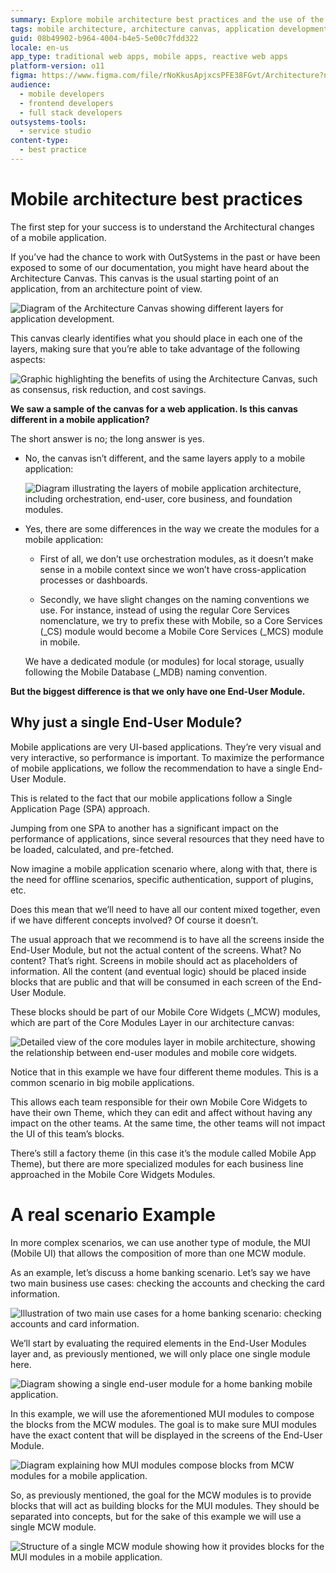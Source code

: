 ```yaml
---
summary: Explore mobile architecture best practices and the use of the Architecture Canvas in OutSystems 11 (O11) for streamlined application development.
tags: mobile architecture, architecture canvas, application development, best practices, module design
guid: 08b49902-b964-4004-b4e5-5e00c7fdd322
locale: en-us
app_type: traditional web apps, mobile apps, reactive web apps
platform-version: o11
figma: https://www.figma.com/file/rNoKkusApjxcsPFE38FGvt/Architecture?node-id=147:352
audience:
  - mobile developers
  - frontend developers
  - full stack developers
outsystems-tools:
  - service studio
content-type:
  - best practice
---
```

# Mobile architecture best practices

The first step for your success is to understand the Architectural changes of a mobile application.

If you’ve had the chance to work with OutSystems in the past or have been exposed to some of our documentation, you might have heard about the Architecture Canvas. This canvas is the usual starting point of an application, from an architecture point of view.

![Diagram of the Architecture Canvas showing different layers for application development.](images/how_to_build_mobile_app_0.png "Architecture Canvas Overview")

This canvas clearly identifies what you should place in each one of the layers, making sure that you’re able to take advantage of the following aspects:

![Graphic highlighting the benefits of using the Architecture Canvas, such as consensus, risk reduction, and cost savings.](images/how_to_build_mobile_app_1.png "Architecture Canvas Benefits")

**We saw a sample of the canvas for a web application. Is this canvas different in a mobile application?**

The short answer is no; the long answer is yes.

* No, the canvas isn’t different, and the same layers apply to a mobile application:

    ![Diagram illustrating the layers of mobile application architecture, including orchestration, end-user, core business, and foundation modules.](images/how_to_build_mobile_app_2.png "Mobile Application Architecture Layers")


* Yes, there are some differences in the way we create the modules for a mobile application:
    
    * First of all, we don’t use orchestration modules, as it doesn’t make sense in a mobile context since we won’t have cross-application processes or dashboards.
    
    * Secondly, we have slight changes on the naming conventions we use. For instance, instead of using the regular Core Services nomenclature, we try to prefix these with Mobile, so a Core Services (_CS) module would become a Mobile Core Services (_MCS) module in mobile.
    
    We have a dedicated module (or modules) for local storage, usually following the Mobile Database (_MDB) naming convention.

**But the biggest difference is that we only have one End-User Module.**

## Why just a single End-User Module?

Mobile applications are very UI-based applications. They’re very visual and very interactive, so performance is important. To maximize the performance of mobile applications, we follow the recommendation to have a single End-User Module.

This is related to the fact that our mobile applications follow a Single Application Page (SPA) approach.

Jumping from one SPA to another has a significant impact on the performance of applications, since several resources that they need have to be loaded, calculated, and pre-fetched.

Now imagine a mobile application scenario where, along with that, there is the need for offline scenarios, specific authentication, support of plugins, etc.

Does this mean that we’ll need to have all our content mixed together, even if we have different concepts involved? Of course it doesn’t.

The usual approach that we recommend is to have all the screens inside the End-User Module, but not the actual content of the screens. What? No content? That’s right. Screens in mobile should act as placeholders of information. All the content (and eventual logic) should be placed inside blocks that are public and that will be consumed in each screen of the End-User Module.

These blocks should be part of our Mobile Core Widgets (_MCW) modules, which are part of the Core Modules Layer in our architecture canvas:

![Detailed view of the core modules layer in mobile architecture, showing the relationship between end-user modules and mobile core widgets.](images/how_to_build_mobile_app_3.png "Core Modules in Mobile Architecture")

Notice that in this example we have four different theme modules. This is a common scenario in big mobile applications.

This allows each team responsible for their own Mobile Core Widgets to have their own Theme, which they can edit and affect without having any impact on the other teams. At the same time, the other teams will not impact the UI of this team’s blocks.

There’s still a factory theme (in this case it’s the module called Mobile App Theme), but there are more specialized modules for each business line approached in the Mobile Core Widgets Modules.


# A real scenario Example

In more complex scenarios, we can use another type of module, the MUI (Mobile UI) that allows the composition of more than one MCW module.

As an example, let’s discuss a home banking scenario. Let’s say we have two main business use cases: checking the accounts and checking the card information.

![Illustration of two main use cases for a home banking scenario: checking accounts and card information.](images/how_to_build_mobile_app_4.png "Home Banking Use Cases")

We’ll start by evaluating the required elements in the End-User Modules layer and, as previously mentioned, we will only place one single module here.

![Diagram showing a single end-user module for a home banking mobile application.](images/how_to_build_mobile_app_5.png "End-User Module for Home Banking")

In this example, we will use the aforementioned MUI modules to compose the blocks from the MCW modules. The goal is to make sure MUI modules have the exact content that will be displayed in the screens of the End-User Module.

![Diagram explaining how MUI modules compose blocks from MCW modules for a mobile application.](images/how_to_build_mobile_app_6.png "Composition of MUI Modules")

So, as previously mentioned, the goal for the MCW modules is to provide blocks that will act as building blocks for the MUI modules. They should be separated into concepts, but for the sake of this example we will use a single MCW module.

![Structure of a single MCW module showing how it provides blocks for the MUI modules in a mobile application.](images/how_to_build_mobile_app_7.png "MCW Module Structure")

